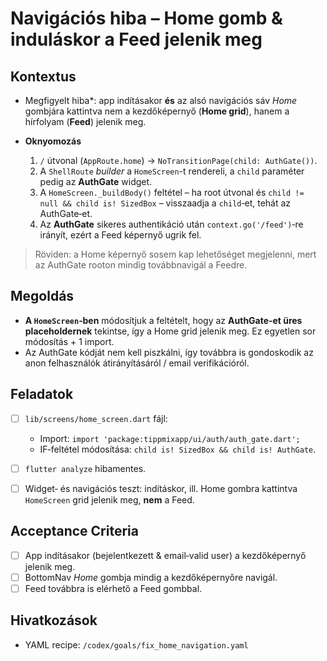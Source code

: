 # Navigációs hiba – Home gomb & induláskor a Feed jelenik meg

## Kontextus

* Megfigyelt hiba\*: app indításakor **és** az alsó navigációs sáv *Home* gombjára kattintva nem a kezdőképernyő (**Home grid**), hanem a hírfolyam (**Feed**) jelenik meg.
* **Oknyomozás**

  1. `/` útvonal (`AppRoute.home`) → `NoTransitionPage(child: AuthGate())`.
  2. A `ShellRoute` *builder* a `HomeScreen`-t rendereli, a `child` paraméter pedig az **AuthGate** widget.
  3. A `HomeScreen._buildBody()` feltétel – ha root útvonal és `child != null && child is! SizedBox` – visszaadja a `child`‐et, tehát az AuthGate‐et.
  4. Az **AuthGate** sikeres authentikáció után `context.go('/feed')`‑re irányít, ezért a Feed képernyő ugrik fel.

> Röviden: a Home képernyő sosem kap lehetőséget megjelenni, mert az AuthGate rooton mindig továbbnavigál a Feedre.

## Megoldás

* **A `HomeScreen`‐ben** módosítjuk a feltételt, hogy az **AuthGate‐et üres placeholdernek** tekintse, így a Home grid jelenik meg. Ez egyetlen sor módosítás + 1 import.
* Az AuthGate kódját nem kell piszkálni, így továbbra is gondoskodik az anon felhasználók átirányításáról / email verifikációról.

## Feladatok

* [ ] `lib/screens/home_screen.dart` fájl:

  * Import: `import 'package:tippmixapp/ui/auth/auth_gate.dart';`
  * IF‐feltétel módosítása: `child is! SizedBox && child is! AuthGate`.
* [ ] `flutter analyze` hibamentes.
* [ ] Widget‑ és navigációs teszt: indításkor, ill. Home gombra kattintva `HomeScreen` grid jelenik meg, **nem** a Feed.

## Acceptance Criteria

* [ ] App indításakor (bejelentkezett & email‑valid user) a kezdőképernyő jelenik meg.
* [ ] BottomNav *Home* gombja mindig a kezdőképernyőre navigál.
* [ ] Feed továbbra is elérhető a Feed gombbal.

## Hivatkozások

* YAML recipe: `/codex/goals/fix_home_navigation.yaml`
